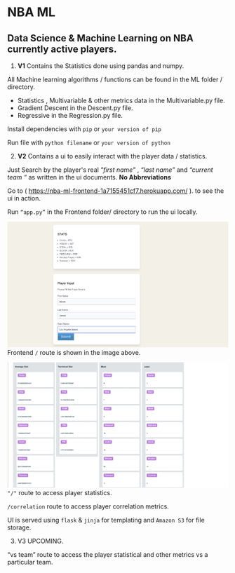 # NBA ML

## Data Science & Machine Learning on NBA currently active players. 

1. **V1** Contains the Statistics done using  pandas  and numpy. 

All Machine learning algorithms / functions can be found in the ML folder / directory. 

- Statistics , Multivariable & other metrics data in the Multivariable.py file. 
- Gradient Descent in the Descent.py file. 
- Regressive in the Regression.py file. 

Install dependencies with ```pip``` or  ```your version of pip```

Run file with ```python filename``` or ```your version of python```


2. **V2** Contains a ui to easily interact with the player data / statistics. 

Just Search by the player's real *"first name"* , *“last name”* and *“current team “* as written in the ui documents. **No Abbreviations**

Go to ( https://nba-ml-frontend-1a7155451cf7.herokuapp.com/ ). to see the ui in action. 

Run ```“app.py”``` in the Frontend folder/ directory to run the ui locally. 


![Player Input Frontend](player_input_example.png)
Frontend ```/``` route is shown in the image above.



![Player Stastistics](statistics.png)
```"/"``` route to access player statistics.

```/correlation``` route to access player correlation metrics.

UI is served using ```flask``` & ```jinja``` for templating and ```Amazon S3``` for file storage. 

3. V3 UPCOMING. 

“vs team” route to access the player statistical and other metrics vs a particular team. 
